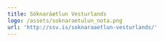 ```yaml
---
title: Sóknaráætlun Vesturlands
logo: /assets/soknaraetulun_nota.png
url: 'http://ssv.is/soknaraaetlun-vesturlands/'
---
```


